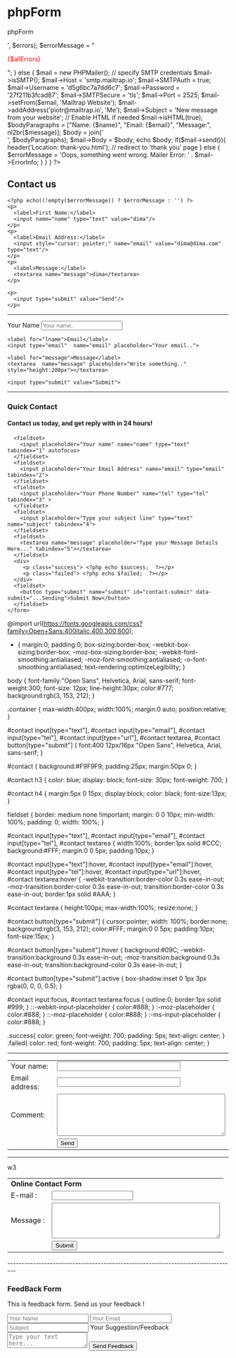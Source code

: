 # phpForm
phpForm

<?php

use PHPMailer\PHPMailer\PHPMailer;
require __DIR__ . '/vendor/autoload.php';

$errors = [];
$errorMessage = '';

if (!empty($_POST)) {
    $name = $_POST['name'];
    $email = $_POST['email'];
    $message = $_POST['message'];

    if (empty($name)) {
        $errors[] = 'Name is empty';
    }

    if (empty($email)) {
        $errors[] = 'Email is empty';
    } else if (!filter_var($email, FILTER_VALIDATE_EMAIL)) {
        $errors[] = 'Email is invalid';
    }

    if (empty($message)) {
        $errors[] = 'Message is empty';
    }


    if (!empty($errors)) {
        $allErrors = join('<br/>', $errors);
        $errorMessage = "<p style='color: red;'>{$allErrors}</p>";
    } else {
        $mail = new PHPMailer();

        // specify SMTP credentials
        $mail->isSMTP();
        $mail->Host = 'smtp.mailtrap.io';
        $mail->SMTPAuth = true;
        $mail->Username = 'd5g6bc7a7dd6c7';
        $mail->Password = '27f211b3fcad87';
        $mail->SMTPSecure = 'tls';
        $mail->Port = 2525;

        $mail->setFrom($email, 'Mailtrap Website');
        $mail->addAddress('piotr@mailtrap.io', 'Me');
        $mail->Subject = 'New message from your website';

        // Enable HTML if needed
        $mail->isHTML(true);

        $bodyParagraphs = ["Name: {$name}", "Email: {$email}", "Message:", nl2br($message)];
        $body = join('<br />', $bodyParagraphs);
        $mail->Body = $body;

        echo $body;
        if($mail->send()){

            header('Location: thank-you.html'); // redirect to 'thank you' page
        } else {
            $errorMessage = 'Oops, something went wrong. Mailer Error: ' . $mail->ErrorInfo;
        }
    }
}

?>

<html>
<body>
  <form action="/swiftmailer_form.php" method="post" id="contact-form">
    <h2>Contact us</h2>

    <?php echo((!empty($errorMessage)) ? $errorMessage : '') ?>
    <p>
      <label>First Name:</label>
      <input name="name" type="text" value="dima"/>
    </p>
    <p>
      <label>Email Address:</label>
      <input style="cursor: pointer;" name="email" value="dima@dima.com" type="text"/>
    </p>
    <p>
      <label>Message:</label>
      <textarea name="message">dima</textarea>
    </p>

    <p>
      <input type="submit" value="Send"/>
    </p>
  </form>
  <script src="//cdnjs.cloudflare.com/ajax/libs/validate.js/0.13.1/validate.min.js"></script>
  <script>
      const constraints = {
          name: {
              presence: {allowEmpty: false}
          },
          email: {
              presence: {allowEmpty: false},
              email: true
          },
          message: {
              presence: {allowEmpty: false}
          }
      };

      const form = document.getElementById('contact-form');

      form.addEventListener('submit', function (event) {
          const formValues = {
              name: form.elements.name.value,
              email: form.elements.email.value,
              message: form.elements.message.value
          };

          const errors = validate(formValues, constraints);

          if (errors) {
              event.preventDefault();
              const errorMessage = Object
                  .values(errors)
                  .map(function (fieldValues) {
                      return fieldValues.join(', ')
                  })
                  .join("\n");

              alert(errorMessage);
          }
      }, false);
  </script>
</body>
</html>

-------------------------------------------------------------------------------


<form action="mail.php" method="post">
    <label for="name">Your Name</label>
    <input type="text"  name="name" placeholder="Your name..">

    <label for="lname">Email</label>
    <input type="email"  name="email" placeholder="Your email..">
   
    <label for="message">Message</label>
    <textarea  name="message" placeholder="Write something.." style="height:200px"></textarea>

    <input type="submit" value="Submit">
  </form>



  <?php
//get data from form  
$name = $_POST['name'];
$email= $_POST['email'];
$message= $_POST['message'];
$to = "youremail@mail.com";
$subject = "Mail From website";
$txt ="Name = ". $name . "\r\n  Email = " . $email . "\r\n Message =" . $message;
$headers = "From: noreply@yoursite.com" . "\r\n" .
"CC: somebodyelse@example.com";
if($email!=NULL){
    mail($to,$subject,$txt,$headers);
}
//redirect
header("Location:thankyou.html");
?>

------------------------------------------------------------------------------

<?php include 'sentMail.php';?>
 
<!DOCTYPE html>
<html lang="en">
<head>
  <meta charset="UTF-8">
  <meta http-equiv="X-UA-Compatible" content="IE=edge">
  <meta name="viewport" content="width=device-width, initial-scale=1.0">
  <title>Document</title>
  <link rel="stylesheet" href="style.css">
</head>
<body>
  <div class="container">  
    <form id="contact" action="" method="post">
      <h3>Quick Contact</h3>
      <h4>Contact us today, and get reply with in 24 hours!</h4>
 
      <fieldset>
        <input placeholder="Your name" name="name" type="text" tabindex="1" autofocus>
      </fieldset>
      <fieldset>
        <input placeholder="Your Email Address" name="email" type="email" tabindex="2">
      </fieldset>
      <fieldset>
        <input placeholder="Your Phone Number" name="tel" type="tel" tabindex="3" >
      </fieldset>
      <fieldset>
        <input placeholder="Type your subject line" type="text" name="subject" tabindex="4">
      </fieldset>
      <fieldset>
        <textarea name="message" placeholder="Type your Message Details Here..." tabindex="5"></textarea>
      </fieldset>
      <div>
         <p class="success"> <?php echo $success;  ?></p>
         <p class="failed"> <?php echo $failed;  ?></p>
      </div>
      <fieldset>
        <button type="submit" name="submit" id="contact-submit" data-submit="...Sending">Submit Now</button>
      </fieldset>
    </form>
    
     
  </div>
</body>
</html>










@import url(https://fonts.googleapis.com/css?family=Open+Sans:400italic,400,300,600);
 
* {
    margin:0;
    padding:0;
    box-sizing:border-box;
    -webkit-box-sizing:border-box;
    -moz-box-sizing:border-box;
    -webkit-font-smoothing:antialiased;
    -moz-font-smoothing:antialiased;
    -o-font-smoothing:antialiased;
    text-rendering:optimizeLegibility;
}
 
body {
    font-family:"Open Sans", Helvetica, Arial, sans-serif;
    font-weight:300;
    font-size: 12px;
    line-height:30px;
    color:#777;
    background:rgb(3, 153, 212);
}
 
.container {
    max-width:400px;
    width:100%;
    margin:0 auto;
    position:relative;
}
 
#contact input[type="text"], #contact input[type="email"], #contact input[type="tel"], #contact input[type="url"], #contact textarea, #contact button[type="submit"] { font:400 12px/16px "Open Sans", Helvetica, Arial, sans-serif; }
 
#contact {
    background:#F9F9F9;
    padding:25px;
    margin:50px 0;
}
 
#contact h3 {
    color: blue;
    display: block;
    font-size: 30px;
    font-weight: 700;
}
 
#contact h4 {
    margin:5px 0 15px;
    display:block;
    color: black;
    font-size:13px;
}
 
fieldset {
    border: medium none !important;
    margin: 0 0 10px;
    min-width: 100%;
    padding: 0;
    width: 100%;
}
 
#contact input[type="text"], #contact input[type="email"], #contact input[type="tel"], #contact textarea {
    width:100%;
    border:1px solid #CCC;
    background:#FFF;
    margin:0 0 5px;
    padding:10px;
}
 
#contact input[type="text"]:hover, #contact input[type="email"]:hover, #contact input[type="tel"]:hover, #contact input[type="url"]:hover, #contact textarea:hover {
    -webkit-transition:border-color 0.3s ease-in-out;
    -moz-transition:border-color 0.3s ease-in-out;
    transition:border-color 0.3s ease-in-out;
    border:1px solid #AAA;
}
 
#contact textarea {
    height:100px;
    max-width:100%;
  resize:none;
}
 
#contact button[type="submit"] {
    cursor:pointer;
    width: 100%;
    border:none;
    background:rgb(3, 153, 212);
    color:#FFF;
    margin:0 0 5px;
    padding:10px;
    font-size:15px;
}
 
#contact button[type="submit"]:hover {
    background:#09C;
    -webkit-transition:background 0.3s ease-in-out;
    -moz-transition:background 0.3s ease-in-out;
    transition:background-color 0.3s ease-in-out;
}
 
#contact button[type="submit"]:active { box-shadow:inset 0 1px 3px rgba(0, 0, 0, 0.5); }
 
#contact input:focus, #contact textarea:focus {
    outline:0;
    border:1px solid #999;
}
::-webkit-input-placeholder {
 color:#888;
}
:-moz-placeholder {
 color:#888;
}
::-moz-placeholder {
 color:#888;
}
:-ms-input-placeholder {
 color:#888;
}
 
.success{
    color: green;
    font-weight: 700;
    padding: 5px;
    text-align: center;
}
.failed{
    color: red;
    font-weight: 700;
    padding: 5px;
    text-align: center;
}




<?php  
 
if(isset($_POST['submit'])) {
 $mailto = "hmawebdesign@hotmail.com";  //My email address
 //getting customer data
 $name = $_POST['name']; //getting customer name
 $fromEmail = $_POST['email']; //getting customer email
 $phone = $_POST['tel']; //getting customer Phome number
 $subject = $_POST['subject']; //getting subject line from client
 $subject2 = "Confirmation: Message was submitted successfully | HMA WebDesign"; // For customer confirmation
 
 //Email body I will receive
 $message = "Cleint Name: " . $name . "\n"
 . "Phone Number: " . $phone . "\n\n"
 . "Client Message: " . "\n" . $_POST['message'];
 
 //Message for client confirmation
 $message2 = "Dear" . $name . "\n"
 . "Thank you for contacting us. We will get back to you shortly!" . "\n\n"
 . "You submitted the following message: " . "\n" . $_POST['message'] . "\n\n"
 . "Regards," . "\n" . "- HMA WebDesign";
 
 //Email headers
 $headers = "From: " . $fromEmail; // Client email, I will receive
 $headers2 = "From: " . $mailto; // This will receive client
 
 //PHP mailer function
 
  $result1 = mail($mailto, $subject, $message, $headers); // This email sent to My address
  $result2 = mail($fromEmail, $subject2, $message2, $headers2); //This confirmation email to client
 
  //Checking if Mails sent successfully
 
  if ($result1 && $result2) {
    $success = "Your Message was sent Successfully!";
  } else {
    $failed = "Sorry! Message was not sent, Try again Later.";
  }
 
}
 
?>
------------------------------------------------------------------------------

<form action="test.php" method="post">
<table width="400" border="0" cellspacing="2" cellpadding="0">
<tr>
<td width="29%" class="bodytext">Your name:</td>
<td width="71%"><input name="name" type="text" id="name" size="32"></td>
</tr>
<tr>
<td class="bodytext">Email address:</td>
<td><input name="email" type="text" id="email" size="32"></td>
</tr>
<tr>
<td class="bodytext">Comment:</td>
<td><textarea name="comment" cols="45" rows="6" id="comment" class="bodytext"></textarea></td>
</tr>
<tr>
<td class="bodytext"> </td>
<td align="left" valign="top"><input type="submit" name="Submit" value="Send"></td>
</tr>
</table>
</form>

<?php
$ToEmail = 'youremail@site.com';
$EmailSubject = 'Site contact form';
$mailheader = "From: ".$_POST["email"]."\r\n";
$mailheader .= "Reply-To: ".$_POST["email"]."\r\n";
$mailheader .= "Content-type: text/html; charset=iso-8859-1\r\n";
$MESSAGE_BODY = "Name: ".$_POST["name"]."";
$MESSAGE_BODY .= "Email: ".$_POST["email"]."";
$MESSAGE_BODY .= "Comment: ".nl2br($_POST["comment"])."";
mail($ToEmail, $EmailSubject, $MESSAGE_BODY, $mailheader) or die ("Failure");
?>
-----------------------------------------------------------------------------------
w3


<?php
if(isset($_POST["SubmitBtn"])){

$to = "someone@example.com";
$subject = "Contact mail";
$from=$_POST["email"];
$msg=$_POST["msg"];
$headers = "From: $from";

mail($to,$subject,$msg,$headers);
echo "Email successfully sent.";
}
?>

<form id="emailForm" name="emailForm" method="post" action="" >
<table width="100%" border="0" align="center" cellpadding="4" cellspacing="1">
<tr>
  <td colspan="2"><strong>Online Contact Form</strong></td>
</tr>
<tr>
  <td>E-mail :</td>
  <td><input name="email" type="text" id="email"></td>
</tr>
<tr>
  <td>Message :</td>
  <td>
  <textarea name="msg" cols="45" rows="5" id="msg"></textarea>
  </td>
</tr>
<tr>
  <td>&nbsp;</td>
  <td><input name="SubmitBtn" type="submit" id="SubmitBtn" value="Submit"></td>
</tr>
</table>
</form>
---------------------------------------------------------------------------------


<!DOCTYPE html>
<html>
<head>
<title>FeedBack Form With Email Functionality</title>
<link href="css/elements.css" rel="stylesheet">
</head>
<!-- Body Starts Here -->
<body>
<div class="container">
<!-- Feedback Form Starts Here -->
<div id="feedback">
<!-- Heading Of The Form -->
<div class="head">
<h3>FeedBack Form</h3>
<p>This is feedback form. Send us your feedback !</p>
</div>
<!-- Feedback Form -->
<form action="#" id="form" method="post" name="form">
<input name="vname" placeholder="Your Name" type="text" value="">
<input name="vemail" placeholder="Your Email" type="text" value="">
<input name="sub" placeholder="Subject" type="text" value="">
<label>Your Suggestion/Feedback</label>
<textarea name="msg" placeholder="Type your text here..."></textarea>
<input id="send" name="submit" type="submit" value="Send Feedback">
</form>
<h3><?php include "secure_email_code.php"?></h3>
</div>
<!-- Feedback Form Ends Here -->
</div>
</body>
<!-- Body Ends Here -->
</html>



<?php
if(isset($_POST["submit"])){
// Checking For Blank Fields..
if($_POST["vname"]==""||$_POST["vemail"]==""||$_POST["sub"]==""||$_POST["msg"]==""){
echo "Fill All Fields..";
}else{
// Check if the "Sender's Email" input field is filled out
$email=$_POST['vemail'];
// Sanitize E-mail Address
$email =filter_var($email, FILTER_SANITIZE_EMAIL);
// Validate E-mail Address
$email= filter_var($email, FILTER_VALIDATE_EMAIL);
if (!$email){
echo "Invalid Sender's Email";
}
else{
$subject = $_POST['sub'];
$message = $_POST['msg'];
$headers = 'From:'. $email2 . "rn"; // Sender's Email
$headers .= 'Cc:'. $email2 . "rn"; // Carbon copy to Sender
// Message lines should not exceed 70 characters (PHP rule), so wrap it
$message = wordwrap($message, 70);
// Send Mail By PHP Mail Function
mail("recievers_mail_id@xyz.com", $subject, $message, $headers);
echo "Your mail has been sent successfuly ! Thank you for your feedback";
}
}
}
?>
